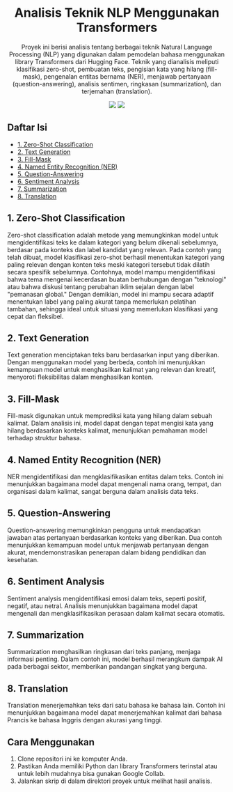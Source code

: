 <div align="center">

# Analisis Teknik NLP Menggunakan Transformers

Proyek ini berisi analisis tentang berbagai teknik Natural Language Processing (NLP) yang digunakan dalam pemodelan bahasa menggunakan library Transformers dari Hugging Face. Teknik yang dianalisis meliputi klasifikasi zero-shot, pembuatan teks, pengisian kata yang hilang (fill-mask), pengenalan entitas bernama (NER), menjawab pertanyaan (question-answering), analisis sentimen, ringkasan (summarization), dan terjemahan (translation).

<img src="https://img.shields.io/badge/python-3670A0?style=for-the-badge&logo=python&logoColor=ffdd54">
<img src="https://img.shields.io/badge/jupyter-%23FA0F00.svg?style=for-the-badge&logo=jupyter&logoColor=white">

</div>

## Daftar Isi
- [1. Zero-Shot Classification](#zero-shot-classification)
- [2. Text Generation](#text-generation)
- [3. Fill-Mask](#fill-mask)
- [4. Named Entity Recognition (NER)](#named-entity-recognition-ner)
- [5. Question-Answering](#question-answering)
- [6. Sentiment Analysis](#sentiment-analysis)
- [7. Summarization](#summarization)
- [8. Translation](#translation)

## 1. Zero-Shot Classification
Zero-shot classification adalah metode yang memungkinkan model untuk mengidentifikasi teks ke dalam kategori yang belum dikenali sebelumnya, berdasar pada konteks dan label kandidat yang relevan. Pada contoh yang telah dibuat, model klasifikasi zero-shot berhasil menentukan kategori yang paling relevan dengan konten teks meski kategori tersebut tidak dilatih secara spesifik sebelumnya. Contohnya, model mampu mengidentifikasi bahwa tema mengenai kecerdasan buatan berhubungan dengan "teknologi" atau bahwa diskusi tentang perubahan iklim sejalan dengan label "pemanasan global." Dengan demikian, model ini mampu secara adaptif menentukan label yang paling akurat tanpa memerlukan pelatihan tambahan, sehingga ideal untuk situasi yang memerlukan klasifikasi yang cepat dan fleksibel.

## 2. Text Generation
Text generation menciptakan teks baru berdasarkan input yang diberikan. Dengan menggunakan model yang berbeda, contoh ini menunjukkan kemampuan model untuk menghasilkan kalimat yang relevan dan kreatif, menyoroti fleksibilitas dalam menghasilkan konten.

## 3. Fill-Mask
Fill-mask digunakan untuk memprediksi kata yang hilang dalam sebuah kalimat. Dalam analisis ini, model dapat dengan tepat mengisi kata yang hilang berdasarkan konteks kalimat, menunjukkan pemahaman model terhadap struktur bahasa.

## 4. Named Entity Recognition (NER)
NER mengidentifikasi dan mengklasifikasikan entitas dalam teks. Contoh ini menunjukkan bagaimana model dapat mengenali nama orang, tempat, dan organisasi dalam kalimat, sangat berguna dalam analisis data teks.

## 5. Question-Answering
Question-answering memungkinkan pengguna untuk mendapatkan jawaban atas pertanyaan berdasarkan konteks yang diberikan. Dua contoh menunjukkan kemampuan model untuk menjawab pertanyaan dengan akurat, mendemonstrasikan penerapan dalam bidang pendidikan dan kesehatan.

## 6. Sentiment Analysis
Sentiment analysis mengidentifikasi emosi dalam teks, seperti positif, negatif, atau netral. Analisis menunjukkan bagaimana model dapat mengenali dan mengklasifikasikan perasaan dalam kalimat secara otomatis.

## 7. Summarization
Summarization menghasilkan ringkasan dari teks panjang, menjaga informasi penting. Dalam contoh ini, model berhasil merangkum dampak AI pada berbagai sektor, memberikan pandangan singkat yang berguna.

## 8. Translation
Translation menerjemahkan teks dari satu bahasa ke bahasa lain. Contoh ini menunjukkan bagaimana model dapat menerjemahkan kalimat dari bahasa Prancis ke bahasa Inggris dengan akurasi yang tinggi.

## Cara Menggunakan
1. Clone repositori ini ke komputer Anda.
2. Pastikan Anda memiliki Python dan library Transformers terinstal atau untuk lebih mudahnya bisa gunakan Google Collab.
3. Jalankan skrip di dalam direktori proyek untuk melihat hasil analisis.

